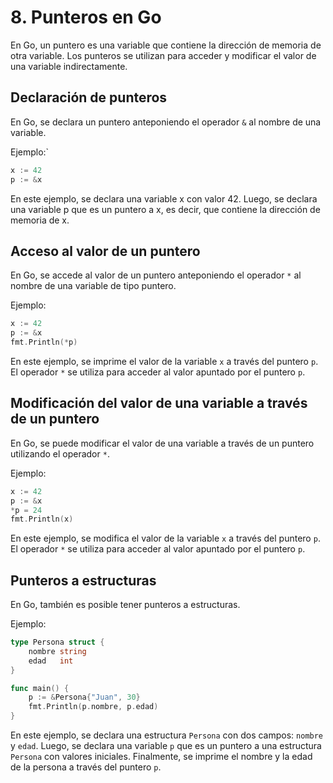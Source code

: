 # 8. Punteros en Go

En Go, un puntero es una variable que contiene la dirección de memoria de otra variable. Los punteros se utilizan para acceder y modificar el valor de una variable indirectamente.

## Declaración de punteros
En Go, se declara un puntero anteponiendo el operador `&` al nombre de una variable.

Ejemplo:`
```go
x := 42
p := &x
```

En este ejemplo, se declara una variable x con valor 42. Luego, se declara una variable p que es un puntero a x, es decir, que contiene la dirección de memoria de x.

## Acceso al valor de un puntero
En Go, se accede al valor de un puntero anteponiendo el operador `*` al nombre de una variable de tipo puntero.

Ejemplo:
```go
x := 42
p := &x
fmt.Println(*p)
```

En este ejemplo, se imprime el valor de la variable `x` a través del puntero `p`. El operador `*` se utiliza para acceder al valor apuntado por el puntero `p`.

## Modificación del valor de una variable a través de un puntero

En Go, se puede modificar el valor de una variable a través de un puntero utilizando el operador `*`.

Ejemplo:
```go
x := 42
p := &x
*p = 24
fmt.Println(x)
```

En este ejemplo, se modifica el valor de la variable `x` a través del puntero `p`. El operador `*` se utiliza para acceder al valor apuntado por el puntero `p`.

## Punteros a estructuras

En Go, también es posible tener punteros a estructuras.

Ejemplo:
```go
type Persona struct {
    nombre string
    edad   int
}

func main() {
    p := &Persona{"Juan", 30}
    fmt.Println(p.nombre, p.edad)
}
```

En este ejemplo, se declara una estructura `Persona` con dos campos: `nombre` y `edad`. Luego, se declara una variable `p` que es un puntero a una estructura `Persona` con valores iniciales. Finalmente, se imprime el nombre y la edad de la persona a través del puntero `p`.